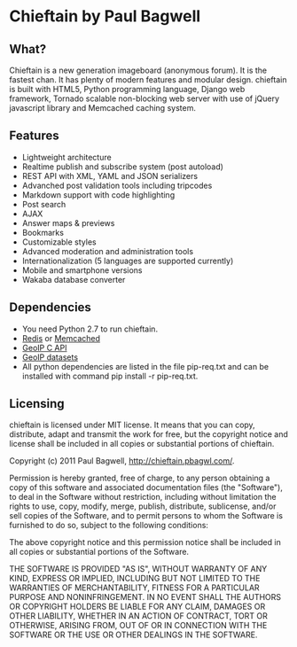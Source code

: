 # Chieftain by Paul Bagwell

## What?

Chieftain is a new generation imageboard (anonymous forum). It is the fastest chan.
It has plenty of modern features and modular design.
chieftain is built with HTML5, Python programming language, Django web framework,
Tornado scalable non-blocking web server with use of jQuery javascript library and
Memcached caching system.

## Features

* Lightweight architecture
* Realtime publish and subscribe system (post autoload)
* REST API with XML, YAML and JSON serializers
* Advanched post validation tools including tripcodes
* Markdown support with code highlighting
* Post search
* AJAX
* Answer maps & previews
* Bookmarks
* Customizable styles
* Advanced moderation and administration tools
* Internationalization (5 languages are supported currently)
* Mobile and smartphone versions
* Wakaba database converter

## Dependencies

* You need Python 2.7 to run chieftain.
* [Redis](http://redis.io/) or [Memcached](http://memcached.org/)
* [GeoIP C API](http://www.maxmind.com/app/c)
* [GeoIP datasets](http://geolite.maxmind.com/download/geoip/database/GeoLiteCountry/)
* All python dependencies are listed in the file pip-req.txt and can be
installed with command pip install -r pip-req.txt.

## Licensing

chieftain is licensed under MIT license. It means that you can copy, distribute,
adapt and transmit the work for free, but the copyright notice and license shall 
be included in all copies or substantial portions of chieftain.

Copyright (c) 2011 Paul Bagwell, http://chieftain.pbagwl.com/.

Permission is hereby granted, free of charge, to any person obtaining a copy
of this software and associated documentation files (the "Software"), to deal
in the Software without restriction, including without limitation the rights
to use, copy, modify, merge, publish, distribute, sublicense, and/or sell
copies of the Software, and to permit persons to whom the Software is
furnished to do so, subject to the following conditions:

The above copyright notice and this permission notice shall be included in
all copies or substantial portions of the Software.

THE SOFTWARE IS PROVIDED "AS IS", WITHOUT WARRANTY OF ANY KIND, EXPRESS OR
IMPLIED, INCLUDING BUT NOT LIMITED TO THE WARRANTIES OF MERCHANTABILITY,
FITNESS FOR A PARTICULAR PURPOSE AND NONINFRINGEMENT. IN NO EVENT SHALL THE
AUTHORS OR COPYRIGHT HOLDERS BE LIABLE FOR ANY CLAIM, DAMAGES OR OTHER
LIABILITY, WHETHER IN AN ACTION OF CONTRACT, TORT OR OTHERWISE, ARISING FROM,
OUT OF OR IN CONNECTION WITH THE SOFTWARE OR THE USE OR OTHER DEALINGS IN
THE SOFTWARE.